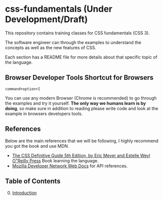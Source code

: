# css-fundamentals (Under Development/Draft)

This repository contains training classes for CSS fundamentals (CSS 3).

The software engineer can through the examples to understand the concepts as well as the new features of CSS.

Each section has a README file for more details about that specific topic of the language.

## Browser Developer Tools Shortcut for Browsers
```command+option+I```

You can use any modern Browser (Chrome is recommended) to go through the examples and try it yourself. **The only way we 
humans learn is by doing**, so make sure in addition to reading please write code and look at the example in browsers 
developers tools.

## References
Below are the main references that we will be following, I highly recommend you got the book and use MDN.

- [The CSS Definitive Guide 5th Edition, by Eric Meyer and Estelle Weyl O"Reilly Press](https://www.oreilly.com/library/view/css-the-definitive/9781098117603/) Book learning the language.
- [Mozilla Developer Network Web Docs](https://developer.mozilla.org/en-US/docs/Web/CSS) for API references.

## Table of Contents
0. [Introduction](00-introduction/README.md)


